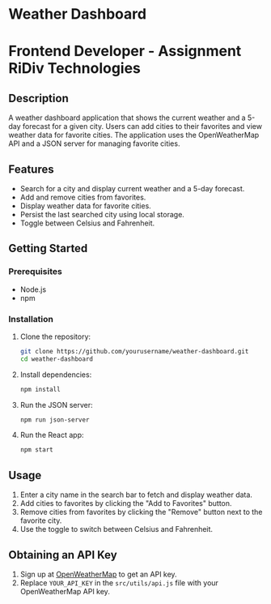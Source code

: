 # Weather Dashboard

# Frontend Developer - Assignment RiDiv Technologies

## Description

A weather dashboard application that shows the current weather and a 5-day forecast for a given city. Users can add cities to their favorites and view weather data for favorite cities. The application uses the OpenWeatherMap API and a JSON server for managing favorite cities.

## Features

- Search for a city and display current weather and a 5-day forecast.
- Add and remove cities from favorites.
- Display weather data for favorite cities.
- Persist the last searched city using local storage.
- Toggle between Celsius and Fahrenheit.

## Getting Started

### Prerequisites

- Node.js
- npm

### Installation

1. Clone the repository:

   ```bash
   git clone https://github.com/yourusername/weather-dashboard.git
   cd weather-dashboard
   ```

2. Install dependencies:

   ```bash
   npm install
   ```

3. Run the JSON server:

   ```bash
   npm run json-server
   ```

4. Run the React app:
   ```bash
   npm start
   ```

## Usage

1. Enter a city name in the search bar to fetch and display weather data.
2. Add cities to favorites by clicking the "Add to Favorites" button.
3. Remove cities from favorites by clicking the "Remove" button next to the favorite city.
4. Use the toggle to switch between Celsius and Fahrenheit.

## Obtaining an API Key

1. Sign up at [OpenWeatherMap](https://home.openweathermap.org/users/sign_up) to get an API key.
2. Replace `YOUR_API_KEY` in the `src/utils/api.js` file with your OpenWeatherMap API key.
